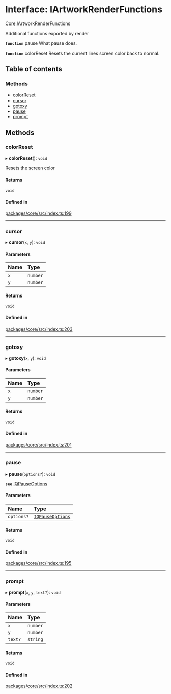 # Interface: IArtworkRenderFunctions

[Core](../modules/Core.md).IArtworkRenderFunctions

Additional functions exported by render

**`function`** pause What pause does.

**`function`** colorReset Resets the current lines screen color back to normal.

## Table of contents

### Methods

- [colorReset](Core.IArtworkRenderFunctions.md#colorreset)
- [cursor](Core.IArtworkRenderFunctions.md#cursor)
- [gotoxy](Core.IArtworkRenderFunctions.md#gotoxy)
- [pause](Core.IArtworkRenderFunctions.md#pause)
- [prompt](Core.IArtworkRenderFunctions.md#prompt)

## Methods

### colorReset

▸ **colorReset**(): `void`

Resets the screen color

#### Returns

`void`

#### Defined in

[packages/core/src/index.ts:199](https://github.com/iniquitybbs/iniquity/blob/29195b9/packages/core/src/index.ts#L199)

___

### cursor

▸ **cursor**(`x`, `y`): `void`

#### Parameters

| Name | Type |
| :------ | :------ |
| `x` | `number` |
| `y` | `number` |

#### Returns

`void`

#### Defined in

[packages/core/src/index.ts:203](https://github.com/iniquitybbs/iniquity/blob/29195b9/packages/core/src/index.ts#L203)

___

### gotoxy

▸ **gotoxy**(`x`, `y`): `void`

#### Parameters

| Name | Type |
| :------ | :------ |
| `x` | `number` |
| `y` | `number` |

#### Returns

`void`

#### Defined in

[packages/core/src/index.ts:201](https://github.com/iniquitybbs/iniquity/blob/29195b9/packages/core/src/index.ts#L201)

___

### pause

▸ **pause**(`options?`): `void`

**`see`** [IQPauseOptions](Core.IQPauseOptions.md)

#### Parameters

| Name | Type |
| :------ | :------ |
| `options?` | [`IQPauseOptions`](Core.IQPauseOptions.md) |

#### Returns

`void`

#### Defined in

[packages/core/src/index.ts:195](https://github.com/iniquitybbs/iniquity/blob/29195b9/packages/core/src/index.ts#L195)

___

### prompt

▸ **prompt**(`x`, `y`, `text?`): `void`

#### Parameters

| Name | Type |
| :------ | :------ |
| `x` | `number` |
| `y` | `number` |
| `text?` | `string` |

#### Returns

`void`

#### Defined in

[packages/core/src/index.ts:202](https://github.com/iniquitybbs/iniquity/blob/29195b9/packages/core/src/index.ts#L202)
